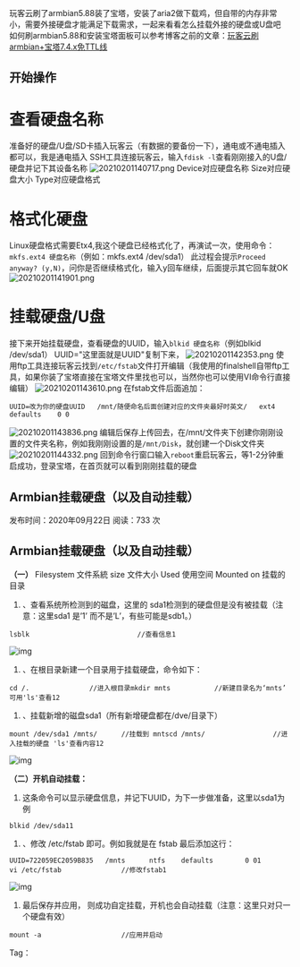 玩客云刷了armbian5.88装了宝塔，安装了aria2做下载鸡，但自带的内存非常小，需要外接硬盘才能满足下载需求，一起来看看怎么挂载外接的硬盘或U盘吧
如何刷armbian5.88和安装宝塔面板可以参考博客之前的文章：[玩客云刷armbian+宝塔7.4.x免TTL线](https://zaihuiba.net/index.php/default/30.html)

## 开始操作

# 查看硬盘名称

准备好的硬盘/U盘/SD卡插入玩客云（有数据的要备份一下），通电或不通电插入都可以，我是通电插入
SSH工具连接玩客云，输入`fdisk -l`查看刚刚接入的U盘/硬盘并记下其设备名称
![20210201140717.png](https://zaihuiba.net/usr/uploads/2021/02/190773120.png)
Device对应硬盘名称 Size对应硬盘大小 Type对应硬盘格式

# 格式化硬盘

Linux硬盘格式需要Etx4,我这个硬盘已经格式化了，再演试一次，使用命令：`mkfs.ext4 硬盘名称`（例如：mkfs.ext4 /dev/sda1）
此过程会提示`Proceed anyway? (y,N)`，问你是否继续格式化，输入y回车继续，后面提示其它回车就OK
![20210201141901.png](https://zaihuiba.net/usr/uploads/2021/02/3234654624.png)

# 挂载硬盘/U盘

接下来开始挂载硬盘，查看硬盘的UUID，输入`blkid 硬盘名称`（例如blkid /dev/sda1）
UUID="这里面就是UUID"复制下来，
![20210201142353.png](https://zaihuiba.net/usr/uploads/2021/02/635979734.png)
使用ftp工具连接玩客云找到`/etc/fstab`文件打开编辑（我使用的finalshell自带ftp工具，如果你装了宝塔直接在宝塔文件里找也可以，当然你也可以使用VI命令行直接编辑）
![20210201143610.png](https://zaihuiba.net/usr/uploads/2021/02/2752914423.png)
在fstab文件后面追加：

```
UUID=改为你的硬盘UUID   /mnt/随便命名后面创建对应的文件夹最好时英文/   ext4    defaults    0 0
```

![20210201143836.png](https://zaihuiba.net/usr/uploads/2021/02/1625114462.png)
编辑后保存上传回去，在/mnt/文件夹下创建你刚刚设置的文件夹名称，例如我刚刚设置的是`/mnt/Disk`，就创建一个Disk文件夹
![20210201144332.png](https://zaihuiba.net/usr/uploads/2021/02/3280676207.png)
回到命令行窗口输入`reboot`重启玩客云，等1-2分钟重启成功，登录宝塔，在首页就可以看到刚刚挂载的硬盘

## Armbian挂载硬盘（以及自动挂载）

发布时间：2020年09月22日 阅读：733 次

## Armbian挂载硬盘（以及自动挂载）

**（一）**
Filesystem 文件系統
size 文件大小
Used 使用空间
Mounted on 挂载的目录

1. 、查看系统所检测到的磁盘，这里的 sda1检测到的硬盘但是没有被挂载（注意：这里sda1 是’1’ 而不是’L’，有些可能是sdb1。）

```
lsblk							//查看信息1
```

![img](http://wp.jinxiart.com/zb_users/upload/2020/09/20200922143315160075639528470.png)

1. 、在根目录新建一个目录用于挂载硬盘，命令如下：

```
cd /.				//进入根目录mkdir mnts			//新建目录名为‘mnts’ 可用'ls'查看12
```

1. 、挂载新增的磁盘sda1（所有新增硬盘都在/dve/目录下）

```
mount /dev/sda1 /mnts/		//挂载到 mntscd /mnts/					//进入挂载的硬盘 'ls'查看内容12
```

![img](http://wp.jinxiart.com/zb_users/upload/2020/09/20200922143316160075639686936.png)

**（二）开机自动挂载：**

1. 这条命令可以显示硬盘信息，并记下UUID，为下一步做准备，这里以sda1为例

```
blkid /dev/sda11
```

1. 、修改 /etc/fstab 即可。例如我就是在 fstab 最后添加这行：

```
UUID=722059EC2059B835   /mnts      ntfs    defaults        0 01
vi /etc/fstab				//修改fstab1
```

![img](http://wp.jinxiart.com/zb_users/upload/2020/09/20200922143317160075639758165.png)

1. 最后保存并应用， 则成功自定挂载，开机也会自动挂载（注意：这里只对只一个硬盘有效）

```
mount -a					//应用并启动
```



Tag：
